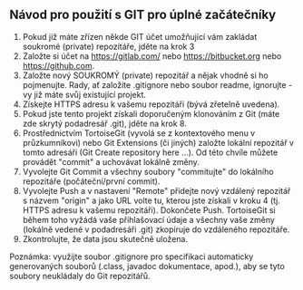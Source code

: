 Návod pro použití s GIT pro úplné začátečníky
---------------------------------------------
1. Pokud již máte zřízen někde GIT účet umožňující vám zakládat soukromé (private) repozitáře, jděte na krok 3
2. Založte si účet na https://gitlab.com/ nebo https://bitbucket.org nebo https://github.com. 
3. Založte nový SOUKROMÝ (private) repozitář a nějak vhodně si ho pojmenujte. Rady, ať založíte .gitignore nebo soubor readme, ignorujte - vy již máte svůj existující projekt.
4. Získejte HTTPS adresu k vašemu repozitáři (bývá zřetelně uvedena).
5. Pokud jste tento projekt získali doporučeným klonováním z Git (máte zde skrytý podadresář .git), jděte na krok 8.
6. Prostřednictvím TortoiseGit (vyvolá se z kontextového menu v průzkumníkovi) nebo Git Extensions (či jiných) založte lokální repozitář v tomto adresáři (Git Create repository here ...). Od této chvíle můžete provádět "commit" a uchovávat lokálně změny.
7. Vyvolejte Git Commit a všechny soubory "commitujte" do lokálního repozitáře (počáteční/první commit).
8. Vyvolejte Push a v nastavení "Remote" přidejte nový vzdálený repozitář s názvem "origin" a jako URL volte tu, kterou jste získali v kroku 4 (tj. HTTPS adresu k vašemu repozitáři). Dokončete Push. TortoiseGit si během toho vyžádá vaše přihlašovací údaje a všechny vaše změny (lokálně vedené v podadresáři .git) zkopíruje do vzdáleného repozitáře.
8. Zkontrolujte, že data jsou skutečně uložena.

Poznámka: využijte soubor .gitignore pro specifikaci automaticky generovaných souborů (.class, javadoc dokumentace, apod.), aby se tyto soubory neukládaly do Git repozitářů.
